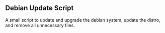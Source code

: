 ## Debian Update Script

A small script to update and upgrade the debian system, update the distro, and remove all unnecessary files.  
